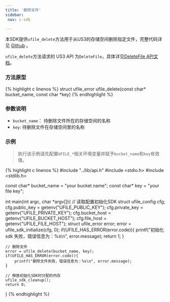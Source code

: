 ```yaml
--- 
title: '删除文件'
sidebar:
 nav: c-sdk

---
```




本SDK提供`ufile_delete`方法用于从US3的存储空间删除指定文件，完整代码详见 [Github](https://github.com/ufilesdk-dev/ufile-csdk/blob/master/lib/ufile_delete.c) 。

`ufile_delete`方法请求的 US3 API 为`DeleteFile`，具体详见[DeleteFile API文档](https://docs.ucloud.cn/api/ufile-api/delete_file)。

### 方法原型

{% highlight c linenos %}
struct ufile_error ufile_delete(const char* bucket_name, const char *key)
{% endhighlight %}

### 参数说明

- `bucket_name`： 待删除文件所在的存储空间的名称
- `key`: 待删除文件在存储空间里的名称

### 示例

> 执行该示例请先配置`UFILE_*`相关环境变量并赋予`bucket_name`和`key`有效值。

<div class="copyable" markdown="1">

{% highlight c linenos %}
#include "../lib/api.h"
#include <stdio.h>
#include <stdlib.h>

const char* bucket_name = "your bucket name";
const char* key = "your file key";

int main(int argc, char *argv[]){
    // 读取配置初始化SDK
    struct ufile_config cfg;
    cfg.public_key = getenv("UFILE_PUBLIC_KEY");
    cfg.private_key = getenv("UFILE_PRIVATE_KEY");
    cfg.bucket_host = getenv("UFILE_BUCKET_HOST");
    cfg.file_host = getenv("UFILE_FILE_HOST");
    struct ufile_error error;
    error = ufile_sdk_initialize(cfg, 0);
    if(UFILE_HAS_ERROR(error.code)){
        printf("初始化 sdk 失败，错误信息为：%s\n", error.message);
        return 1;
    }

    // 删除文件
    error = ufile_delete(bucket_name, key);
    if(UFILE_HAS_ERROR(error.code)){
        printf("删除文件失败，错误信息为：%s\n", error.message);
    }
    
    // 释放初始化SDK时分配的内存
    ufile_sdk_cleanup();
    return 0;
}
{% endhighlight %}
</div>
